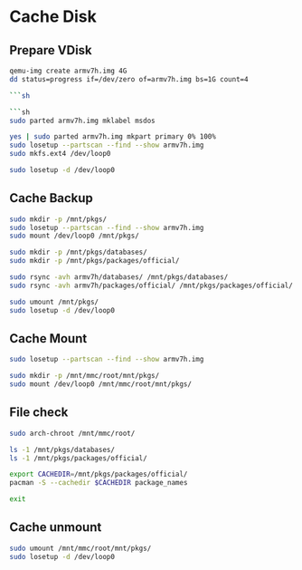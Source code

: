 # Cache Disk

## Prepare VDisk

```sh
qemu-img create armv7h.img 4G
dd status=progress if=/dev/zero of=armv7h.img bs=1G count=4

```sh

```sh
sudo parted armv7h.img mklabel msdos

yes | sudo parted armv7h.img mkpart primary 0% 100%
sudo losetup --partscan --find --show armv7h.img
sudo mkfs.ext4 /dev/loop0

sudo losetup -d /dev/loop0
```

## Cache Backup

```sh
sudo mkdir -p /mnt/pkgs/
sudo losetup --partscan --find --show armv7h.img
sudo mount /dev/loop0 /mnt/pkgs/
```

```sh
sudo mkdir -p /mnt/pkgs/databases/
sudo mkdir -p /mnt/pkgs/packages/official/

sudo rsync -avh armv7h/databases/ /mnt/pkgs/databases/
sudo rsync -avh armv7h/packages/official/ /mnt/pkgs/packages/official/
```

```sh
sudo umount /mnt/pkgs/
sudo losetup -d /dev/loop0
```

## Cache Mount

```sh
sudo losetup --partscan --find --show armv7h.img

sudo mkdir -p /mnt/mmc/root/mnt/pkgs/
sudo mount /dev/loop0 /mnt/mmc/root/mnt/pkgs/
```

## File check

```sh
sudo arch-chroot /mnt/mmc/root/
```

```sh
ls -1 /mnt/pkgs/databases/
ls -1 /mnt/pkgs/packages/official/

export CACHEDIR=/mnt/pkgs/packages/official/
pacman -S --cachedir $CACHEDIR package_names
```

```sh
exit
```

## Cache unmount

```sh
sudo umount /mnt/mmc/root/mnt/pkgs/
sudo losetup -d /dev/loop0
```
